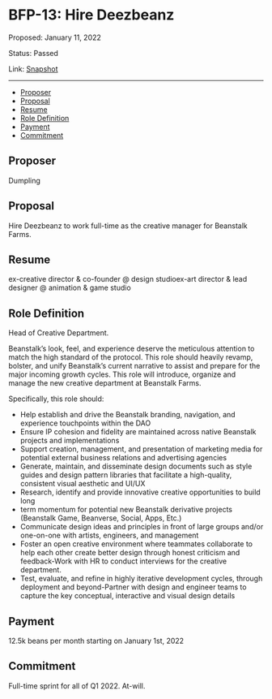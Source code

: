 # BFP-13: Hire Deezbeanz

Proposed: January 11, 2022

Status: Passed

Link: [Snapshot](https://snapshot.org/#/beanstalkfarms.eth/proposal/0xa158abaa42adb6758ab543bb04a3980cce43137993212aaf7d4bf167206a7e66)

---

- [Proposer](#proposer)
- [Proposal](#proposal)
- [Resume](#resume)
- [Role Definition](#role-definition)
- [Payment](#payment)
- [Commitment](#commitment)

## Proposer

Dumpling

## Proposal

Hire Deezbeanz to work full-time as the creative manager for Beanstalk Farms.

## Resume

ex-creative director & co-founder @ design studioex-art director & lead designer @ animation & game studio

## Role Definition

Head of Creative Department. 

Beanstalk’s look, feel, and experience deserve the meticulous attention to match the high standard of the protocol. This role should heavily revamp, bolster, and unify Beanstalk’s current narrative to assist and prepare for the major incoming growth cycles. This role will introduce, organize and manage the new creative department at Beanstalk Farms.

Specifically, this role should:

- Help establish and drive the Beanstalk branding, navigation, and experience touchpoints within the DAO
- Ensure IP cohesion and fidelity are maintained across native Beanstalk projects and implementations
- Support creation, management, and presentation of marketing media for potential external business relations and advertising agencies
- Generate, maintain, and disseminate design documents such as style guides and design pattern libraries that facilitate a high-quality, consistent visual aesthetic and UI/UX
- Research, identify and provide innovative creative opportunities to build long
- term momentum for potential new Beanstalk derivative projects (Beanstalk Game, Beanverse, Social, Apps, Etc.)
- Communicate design ideas and principles in front of large groups and/or one-on-one with artists, engineers, and management
- Foster an open creative environment where teammates collaborate to help each other create better design through honest criticism and feedback-Work with HR to conduct interviews for the creative department.
- Test, evaluate, and refine in highly iterative development cycles, through deployment and beyond-Partner with design and engineer teams to capture the key conceptual, interactive and visual design details

## Payment

12.5k beans per month starting on January 1st, 2022

## Commitment

Full-time sprint for all of Q1 2022. At-will.
